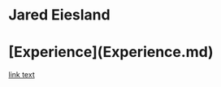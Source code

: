 # Jared Eiesland
<html>
  <Body>
    <h1>[Experience](Experience.md)</h1>
    <p><a href="http://github.com/jaredeiesland/Curriculum-Vitae/blob/master/Experience.md">link text</a></p>
   </body>
  </html>
